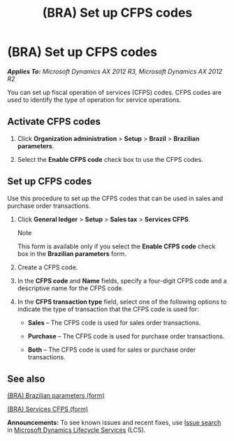 ﻿---
title: (BRA) Set up CFPS codes
TOCTitle: (BRA) Set up CFPS codes
ms:assetid: f9c2a3fa-6955-4afa-8311-430aa457cf92
ms:mtpsurl: https://technet.microsoft.com/en-us/library/JJ663979(v=AX.60)
ms:contentKeyID: 49384565
ms.date: 04/18/2014
mtps_version: v=AX.60
---

# (BRA) Set up CFPS codes 


_**Applies To:** Microsoft Dynamics AX 2012 R3, Microsoft Dynamics AX 2012 R2_

You can set up fiscal operation of services (CFPS) codes. CFPS codes are used to identify the type of operation for service operations.

## Activate CFPS codes

1.  Click **Organization administration** \> **Setup** \> **Brazil** \> **Brazilian parameters**.

2.  Select the **Enable CFPS code** check box to use the CFPS codes.

## Set up CFPS codes

Use this procedure to set up the CFPS codes that can be used in sales and purchase order transactions.

1.  Click **General ledger** \> **Setup** \> **Sales tax** \> **Services CFPS**.
    

    > [!NOTE]
    > <P>This form is available only if you select the <STRONG>Enable CFPS code</STRONG> check box in the <STRONG>Brazilian parameters</STRONG> form.</P>



2.  Create a CFPS code.

3.  In the **CFPS code** and **Name** fields, specify a four-digit CFPS code and a descriptive name for the CFPS code.

4.  In the **CFPS transaction type** field, select one of the following options to indicate the type of transaction that the CFPS code is used for:
    
      - **Sales** – The CFPS code is used for sales order transactions.
    
      - **Purchase** – The CFPS code is used for purchase order transactions.
    
      - **Both** – The CFPS code is used for sales or purchase order transactions.

## See also

[(BRA) Brazilian parameters (form)](https://technet.microsoft.com/en-us/library/jj822920\(v=ax.60\))

[(BRA) Services CFPS (form)](https://technet.microsoft.com/en-us/library/jj710406\(v=ax.60\))

  
**Announcements:** To see known issues and recent fixes, use [Issue search](http://go.microsoft.com/fwlink/?linkid=389258) in [Microsoft Dynamics Lifecycle Services](http://go.microsoft.com/fwlink/?linkid=306505) (LCS).

